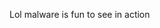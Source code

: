 
Lol malware is fun to see in action
<!--
**1337xp/1337xp** is a ✨ _special_ ✨ repository because its `README.md` (this file) appears on your GitHub profile.


-->
